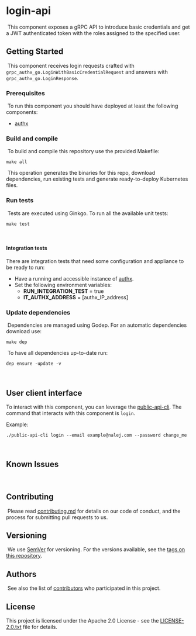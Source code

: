 # login-api
​
This component exposes a gRPC API to introduce basic credentials and get a JWT authenticated token with the roles assigned
to the specified user.
​
## Getting Started
​
This component receives login requests crafted with `grpc_authx_go.LoginWithBasicCredentialRequest` and answers with
`grpc_authx_go.LoginResponse`.
​
### Prerequisites
​
To run this component you should have deployed at least the following components:
​
* [authx](https://github.com/nalej/authx)
​
### Build and compile
​
To build and compile this repository use the provided Makefile:
​
```
make all
```
​
This operation generates the binaries for this repo, download dependencies,
run existing tests and generate ready-to-deploy Kubernetes files.
​
### Run tests
​
Tests are executed using Ginkgo. To run all the available unit tests:
​
```
make test
```
​
#### Integration tests

There are integration tests that need some configuration and appliance to be ready to run:

* Have a running and accessible instance of [authx](https://github.com/nalej/authx).
* Set the following environment variables:
    * **RUN_INTEGRATION_TEST** = true
    * **IT_AUTHX_ADDRESS** = [authx_IP_address]

### Update dependencies
​
Dependencies are managed using Godep. For an automatic dependencies download use:
​
```
make dep
```
​
To have all dependencies up-to-date run:
​
```
dep ensure -update -v
```
​
## User client interface

To interact with this component, you can leverage the [public-api-cli](https://github.com/nalej/public-api).
The command that interacts with this component is `login`.

Example:
```shell script
./public-api-cli login --email example@nalej.com --password change_me
```
​
## Known Issues
​
## Contributing
​
Please read [contributing.md](contributing.md) for details on our code of conduct, and the process for submitting pull requests to us.
​
## Versioning
​
We use [SemVer](http://semver.org/) for versioning. For the versions available, see the [tags on this repository](https://github.com/nalej/login-api/tags). 
​
## Authors
​
See also the list of [contributors](https://github.com/nalej/grpc-utils/contributors) who participated in this project.
​
## License

This project is licensed under the Apache 2.0 License - see the [LICENSE-2.0.txt](LICENSE-2.0.txt) file for details.
